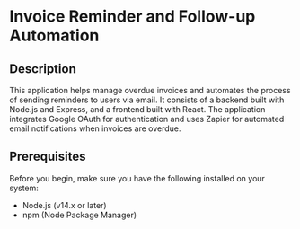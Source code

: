 # Invoice Reminder and Follow-up Automation
## Description
This application helps manage overdue invoices and automates the process of sending reminders to users via email. It consists of a backend built with Node.js and Express, and a frontend built with React. The application integrates Google OAuth for authentication and uses Zapier for automated email notifications when invoices are overdue.

## Prerequisites
Before you begin, make sure you have the following installed on your system:
- Node.js (v14.x or later)
- npm (Node Package Manager)
